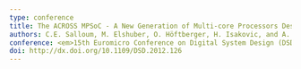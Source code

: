 ```yaml
---
type: conference
title: The ACROSS MPSoC - A New Generation of Multi-core Processors Designed for Safety-Critical Embedded Systems
authors: C.E. Salloum, M. Elshuber, O. Höftberger, H. Isakovic, and A. Wasicek
conference: <em>15th Euromicro Conference on Digital System Design (DSD)</em>, pages 105--113, 2012
doi: http://dx.doi.org/10.1109/DSD.2012.126
---
```

